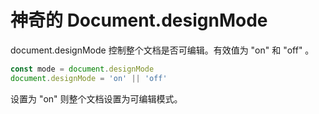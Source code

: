 # 神奇的 Document.designMode

document.designMode 控制整个文档是否可编辑。有效值为 "on" 和 "off" 。

```javascript
const mode = document.designMode
document.designMode = 'on' || 'off'
```

设置为 "on" 则整个文档设置为可编辑模式。
